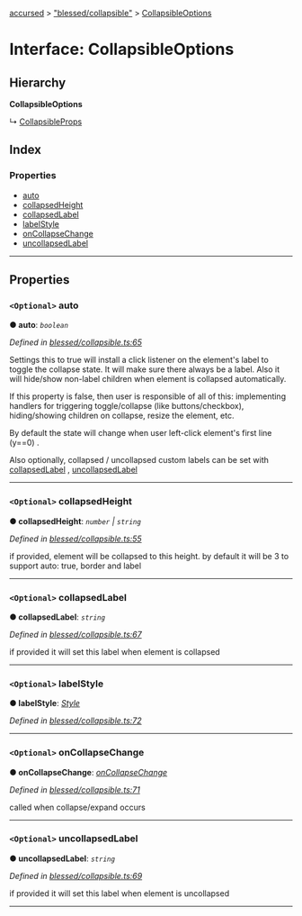 [accursed](../README.md) > ["blessed/collapsible"](../modules/_blessed_collapsible_.md) > [CollapsibleOptions](../interfaces/_blessed_collapsible_.collapsibleoptions.md)

# Interface: CollapsibleOptions

## Hierarchy

**CollapsibleOptions**

↳  [CollapsibleProps](_jsx_components_collapsible_.collapsibleprops.md)

## Index

### Properties

* [auto](_blessed_collapsible_.collapsibleoptions.md#auto)
* [collapsedHeight](_blessed_collapsible_.collapsibleoptions.md#collapsedheight)
* [collapsedLabel](_blessed_collapsible_.collapsibleoptions.md#collapsedlabel)
* [labelStyle](_blessed_collapsible_.collapsibleoptions.md#labelstyle)
* [onCollapseChange](_blessed_collapsible_.collapsibleoptions.md#oncollapsechange)
* [uncollapsedLabel](_blessed_collapsible_.collapsibleoptions.md#uncollapsedlabel)

---

## Properties

<a id="auto"></a>

### `<Optional>` auto

**● auto**: *`boolean`*

*Defined in [blessed/collapsible.ts:65](https://github.com/cancerberoSgx/accursed/blob/978b980/src/blessed/collapsible.ts#L65)*

Settings this to true will install a click listener on the element's label to toggle the collapse state. It will make sure there always be a label. Also it will hide/show non-label children when element is collapsed automatically.

If this property is false, then user is responsible of all of this: implementing handlers for triggering toggle/collapse (like buttons/checkbox), hiding/showing children on collapse, resize the element, etc.

By default the state will change when user left-click element's first line (y==0) .

Also optionally, collapsed / uncollapsed custom labels can be set with [collapsedLabel](_blessed_collapsible_.collapsibleoptions.md#collapsedlabel) , [uncollapsedLabel](_blessed_collapsible_.collapsibleoptions.md#uncollapsedlabel)

___
<a id="collapsedheight"></a>

### `<Optional>` collapsedHeight

**● collapsedHeight**: *`number` \| `string`*

*Defined in [blessed/collapsible.ts:55](https://github.com/cancerberoSgx/accursed/blob/978b980/src/blessed/collapsible.ts#L55)*

if provided, element will be collapsed to this height. by default it will be 3 to support auto: true, border and label

___
<a id="collapsedlabel"></a>

### `<Optional>` collapsedLabel

**● collapsedLabel**: *`string`*

*Defined in [blessed/collapsible.ts:67](https://github.com/cancerberoSgx/accursed/blob/978b980/src/blessed/collapsible.ts#L67)*

if provided it will set this label when element is collapsed

___
<a id="labelstyle"></a>

### `<Optional>` labelStyle

**● labelStyle**: *[Style](../modules/_blessedtypes_.md#style)*

*Defined in [blessed/collapsible.ts:72](https://github.com/cancerberoSgx/accursed/blob/978b980/src/blessed/collapsible.ts#L72)*

___
<a id="oncollapsechange"></a>

### `<Optional>` onCollapseChange

**● onCollapseChange**: *[onCollapseChange](_blessed_collapsible_.collapsibleoptions.md#oncollapsechange)*

*Defined in [blessed/collapsible.ts:71](https://github.com/cancerberoSgx/accursed/blob/978b980/src/blessed/collapsible.ts#L71)*

called when collapse/expand occurs

___
<a id="uncollapsedlabel"></a>

### `<Optional>` uncollapsedLabel

**● uncollapsedLabel**: *`string`*

*Defined in [blessed/collapsible.ts:69](https://github.com/cancerberoSgx/accursed/blob/978b980/src/blessed/collapsible.ts#L69)*

if provided it will set this label when element is uncollapsed

___

